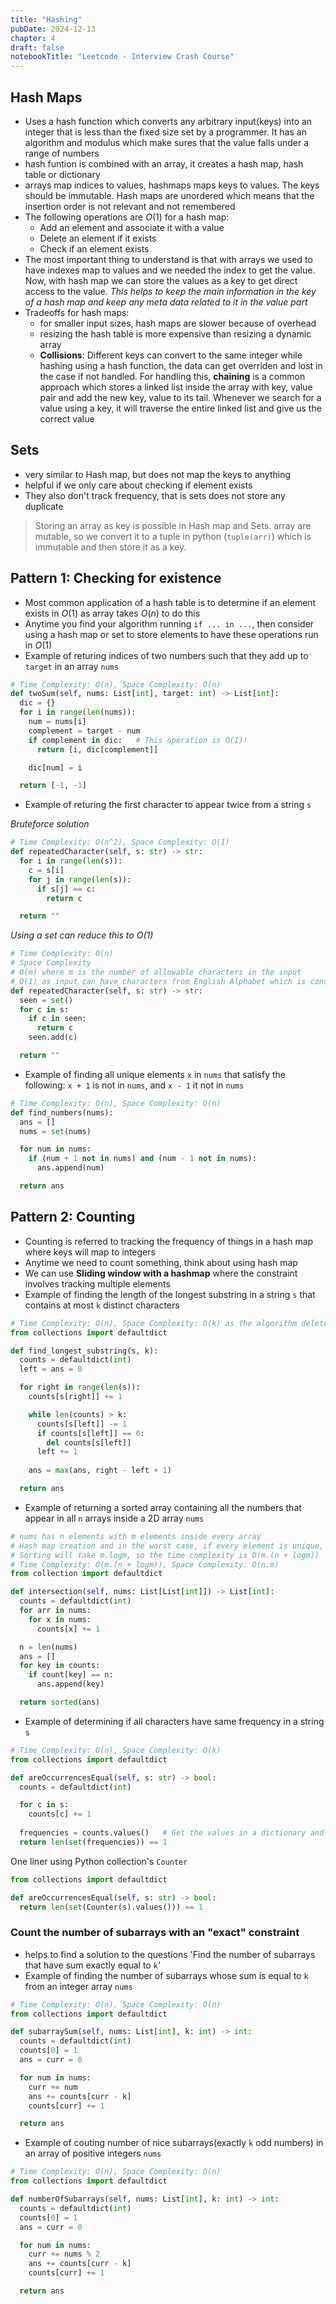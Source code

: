 ```yaml
---
title: "Hashing"
pubDate: 2024-12-13
chapter: 4
draft: false
notebookTitle: "Leetcode - Interview Crash Course"
---
```


## Hash Maps
- Uses a hash function which converts any arbitrary input(keys) into an integer that is less than the fixed size set by a programmer. It has an algorithm and modulus which make sures that the value falls under a range of numbers
- hash funtion is combined with an array, it creates a hash map, hash table or dictionary
- arrays map indices to values, hashmaps maps keys to values. The keys should be immutable. Hash maps are unordered which means that the insertion order is not relevant and not remembered
- The following operations are $O(1)$ for a hash map:
  - Add an element and associate it with a value
  - Delete an element if it exists
  - Check if an element exists
- The most important thing to understand is that with arrays we used to have indexes map to values and we needed the index to get the value. Now, with hash map we can store the values as a key to get direct access to the value.
*This helps to keep the main information in the key of a hash map and keep any meta data related to it in the value part*
- Tradeoffs for hash maps:
  - for smaller input sizes, hash maps are slower because of overhead
  - resizing the hash table is more expensive than resizing a dynamic array
  - **Collisions**: Different keys can convert to the same integer while hashing using a hash function, the data can get overriden and lost in the case if not handled. For handling this, **chaining** is a common approach which stores a linked list inside the array with key, value pair and add the new key, value to its tail. Whenever we search for a value using a key, it will traverse the entire linked list and give us the correct value

## Sets
- very similar to Hash map, but does not map the keys to anything
- helpful if we only care about checking if element exists
- They also don't track frequency, that is sets does not store any duplicate

> Storing an array as key is possible in Hash map and Sets. array are mutable, so we convert it to a tuple in python (`tuple(arr)`) which is immutable and then store it as a key.

## Pattern 1: Checking for existence
- Most common application of a hash table is to determine if an element exists in $O(1)$ as array takes $O(n)$ to do this
- Anytime you find your algorithm running `if ... in ...`, then consider using a hash map or set to store elements to have these operations run in $O(1)$
- Example of returing indices of two numbers such that they add up to `target` in an array `nums`
```python
# Time Complexity: O(n), Space Complexity: O(n)
def twoSum(self, nums: List[int], target: int) -> List[int]:
  dic = {}
  for i in range(len(nums)):
    num = nums[i]
    complement = target - num
    if complement in dic:   # This operation is O(1)!
      return [i, dic[complement]]

    dic[num] = i

  return [-1, -1]
```
- Example of returing the first character to appear twice from a string `s`

*Bruteforce solution*
```python
# Time Complexity: O(n^2), Space Complexity: O(1)
def repeatedCharacter(self, s: str) -> str:
  for i in range(len(s)):
    c = s[i]
    for j in range(len(s)):
      if s[j] == c:
        return c

  return ""
```
*Using a set can reduce this to $O(1)$*
```python
# Time Complexity: O(n)
# Space Complexity
# O(m) where m is the number of allowable characters in the input
# O(1) as input can have characters from English Alphabet which is constant 26
def repeatedCharacter(self, s: str) -> str:
  seen = set()
  for c in s:
    if c in seen:
      return c
    seen.add(c)

  return ""
```
- Example of finding all unique elements `x` in `nums` that satisfy the following: `x + 1` is not in `nums`, and `x - 1` it not in `nums`
```python
# Time Complexity: O(n), Space Complexity: O(n)
def find_numbers(nums):
  ans = []
  nums = set(nums)

  for num in nums:
    if (num + 1 not in nums) and (num - 1 not in nums):
      ans.append(num)

  return ans
```

## Pattern 2: Counting
- Counting is referred to tracking the frequency of things in a hash map where keys will map to integers
- Anytime we need to count something, think about using hash map
- We can use **Sliding window with a hashmap** where the constraint involves tracking multiple elements
- Example of finding the length of the longest substring in a string `s` that contains at most `k` distinct characters
```python
# Time Complexity: O(n), Space Complexity: O(k) as the algorithm delete elements once the hash map grows beyond k
from collections import defaultdict

def find_longest_substring(s, k):
  counts = defaultdict(int)
  left = ans = 0

  for right in range(len(s)):
    counts[s[right]] += 1

    while len(counts) > k:
      counts[s[left]] -= 1
      if counts[s[left]] == 0:
        del counts[s[left]]
      left += 1
      
    ans = max(ans, right - left + 1)

  return ans
``` 
- Example of returning a sorted array containing all the numbers that appear in all `n` arrays inside a 2D array `nums`
```python
# nums has n elements with m elements inside every array
# Hash map creation and in the worst case, if every element is unique, going through the hash map both will take O(n.m)
# Sorting will take m.logm, so the time complexity is O(m.(n + logm))
# Time Complexity: O(m.(n + logm)), Space Complexity: O(n.m)
from collection import defaultdict

def intersection(self, nums: List[List[int]]) -> List[int]:
  counts = defaultdict(int)
  for arr in nums:
    for x in nums:
      counts[x] += 1

  n = len(nums)
  ans = []
  for key in counts:
    if count[key] == n:
      ans.append(key)

  return sorted(ans)
```
- Example of determining if all characters have same frequency in a string `s`
```python
# Time Complexity: O(n), Space Complexity: O(k)
from collections import defaultdict

def areOccurrencesEqual(self, s: str) -> bool:
  counts = defaultdict(int)

  for c in s:
    counts[c] += 1
  
  frequencies = counts.values()   # Get the values in a dictionary and creates an array
  return len(set(frequencies)) == 1
```
One liner using Python collection's `Counter`
```python
from collections import defaultdict

def areOccurrencesEqual(self, s: str) -> bool:
  return len(set(Counter(s).values())) == 1
```
### Count the number of subarrays with an "exact" constraint
- helps to find a solution to the questions 'Find the number of subarrays that have sum exactly equal to `k`'
- Example of finding the number of subarrays whose sum is equal to `k` from an integer array `nums`
```python
# Time Complexity: O(n), Space Complexity: O(n)
from collections import defaultdict

def subarraySum(self, nums: List[int], k: int) -> int:
  counts = defaultdict(int)
  counts[0] = 1
  ans = curr = 0

  for num in nums:
    curr += num
    ans += counts[curr - k]
    counts[curr] += 1

  return ans
```
- Example of couting number of nice subarrays(exactly `k` odd numbers) in an array of positive integers `nums`
```python
# Time Complexity: O(n), Space Complexity: O(n)
from collections import defaultdict

def numberOfSubarrays(self, nums: List[int], k: int) -> int:
  counts = defaultdict(int)
  counts[0] = 1
  ans = curr = 0

  for num in nums:
    curr += nums % 2
    ans += counts[curr - k]
    counts[curr] += 1

  return ans
```